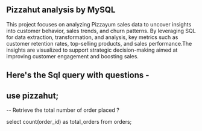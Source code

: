 ## Pizzahut analysis by MySQL
This project focuses on analyzing Pizzayum sales data to uncover insights into customer behavior, sales trends, and churn patterns. By leveraging SQL for data extraction, transformation, and analysis, key metrics such as customer retention rates, top-selling products, and sales performance.The insights are visualized to support strategic decision-making aimed at improving customer engagement and boosting sales. 

## Here's the Sql query with questions -
## use pizzahut;

-- Retrieve the total number of order placed ?

select count(order_id) as total_orders from orders;

